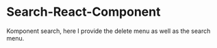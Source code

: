 # Search-React-Component

Komponent search, here I provide the delete menu as well as the search menu.
